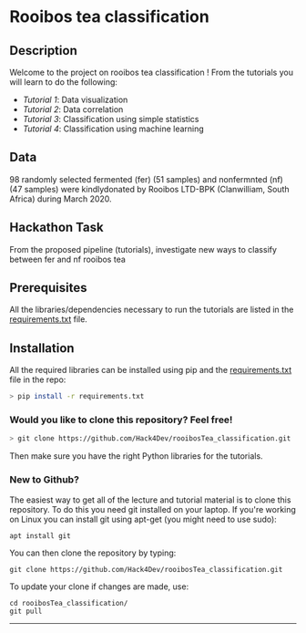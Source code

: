 # Rooibos tea classification 

## Description

Welcome to the project on rooibos tea classification ! From the tutorials you will learn to do the following:

- *Tutorial 1*: Data visualization
- *Tutorial 2*: Data correlation
- *Tutorial 3*: Classification using simple statistics
- *Tutorial 4*: Classification using machine learning


## Data
98 randomly selected fermented (fer) (51 samples) and nonfermnted (nf) (47 samples) were kindlydonated by Rooibos LTD-BPK (Clanwilliam, South Africa) during March 2020. 


## Hackathon Task
From the proposed pipeline (tutorials), investigate new ways to classify between fer and nf rooibos tea


## Prerequisites

All the libraries/dependencies necessary to run the tutorials are listed in the [requirements.txt](https://github.com/Hack4Dev/rooibosTea_classification/blob/main/requirements.txt) file.


## Installation

All the required libraries can be installed using pip and the [requirements.txt](https://github.com/Hack4Dev/rooibosTea_classification/blob/main/requirements.txt) file in the repo:

```bash
> pip install -r requirements.txt
```

### Would you like to clone this repository? Feel free!

```bash
> git clone https://github.com/Hack4Dev/rooibosTea_classification.git
```

Then make sure you have the right Python libraries for the tutorials. 


### New to Github?

The easiest way to get all of the lecture and tutorial material is to clone this repository. To do this you need git installed on your laptop. If you're working on Linux you can install git using apt-get (you might need to use sudo):

```
apt install git
```

You can then clone the repository by typing:

```
git clone https://github.com/Hack4Dev/rooibosTea_classification.git
```

To update your clone if changes are made, use:

```
cd rooibosTea_classification/
git pull
```

-----
